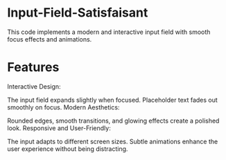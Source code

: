 # Input-Field-Satisfaisant
This code implements a modern and interactive input field with smooth focus effects and animations.

# Features
Interactive Design:

The input field expands slightly when focused.
Placeholder text fades out smoothly on focus.
Modern Aesthetics:

Rounded edges, smooth transitions, and glowing effects create a polished look.
Responsive and User-Friendly:

The input adapts to different screen sizes.
Subtle animations enhance the user experience without being distracting.
